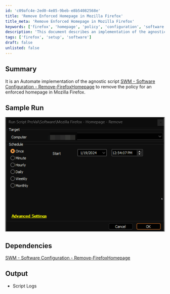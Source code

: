 ```yaml
---
id: 'c09afc4e-2ed0-4e85-9beb-e8b54082568e'
title: 'Remove Enforced Homepage in Mozilla Firefox'
title_meta: 'Remove Enforced Homepage in Mozilla Firefox'
keywords: ['firefox', 'homepage', 'policy', 'configuration', 'software']
description: 'This document describes an implementation of the agnostic script to remove the enforced homepage policy in Mozilla Firefox using ConnectWise Automate. It includes a sample run, dependencies, and the expected output including script logs.'
tags: ['firefox', 'setup', 'software']
draft: false
unlisted: false
---
```

## Summary

It is an Automate implementation of the agnostic script [SWM - Software Configuration - Remove-FirefoxHomepage](https://proval.itglue.com/DOC-5078775-10372106) to remove the policy for an enforced homepage in Mozilla Firefox.

## Sample Run

![Sample Run](../../../static/img/Mozilla-Firefox---Homepage---Remove/image_1.png)

## Dependencies

[SWM - Software Configuration - Remove-FirefoxHomepage](https://proval.itglue.com/DOC-5078775-10372106)

## Output

- Script Logs











